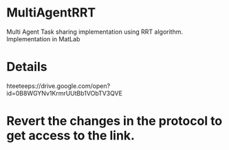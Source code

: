 # MultiAgentRRT
Multi Agent Task sharing implementation using RRT algorithm. Implementation in MatLab

# Details
hteeteeps://drive.google.com/open?id=0B8WGYNv1KrmrUUtBb1VObTV3QVE

# Revert the changes in the protocol to get access to the link. 

